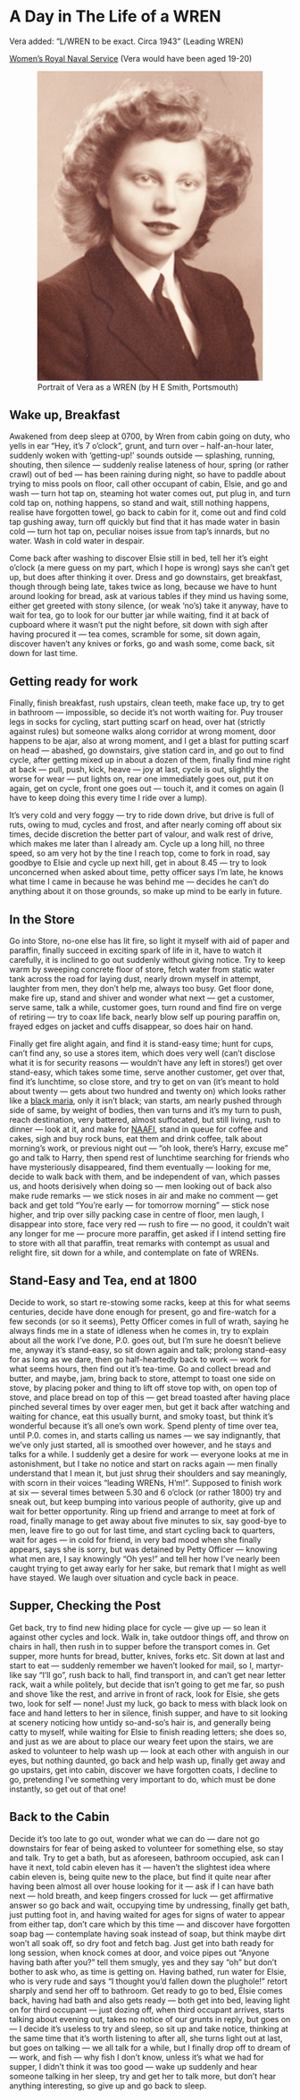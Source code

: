 # A Day in The Life of a WREN

Vera added: “L/WREN to be exact. Circa 1943” (Leading WREN)

[Women’s Royal Naval Service](https://www.forces.net/news/wrens-who-were-they-and-what-did-they-do) (Vera would have been aged 19-20)

<figure style="width: 80%; margin: 1em auto;">
  <img src="../images/vera-as-wren.png" alt="A portrait of Vera Everitt when a WREN">
  <figcaption>Portrait of Vera as a WREN (by H E Smith, Portsmouth)</figcaption>
</figure>

## Wake up, Breakfast

Awakened from deep sleep at 0700, by Wren from cabin going on duty, who yells in ear “Hey, it’s 7 o’clock”, grunt, and turn over – half-an-hour later, suddenly woken with ‘getting-up!’ sounds outside — splashing, running, shouting, then silence — suddenly realise lateness of hour, spring (or rather crawl) out of bed — has been raining during night, so have to paddle about trying to miss pools on floor, call other occupant of cabin, Elsie, and go and wash — turn hot tap on, steaming hot water comes out, put plug in, and turn cold tap on, nothing happens, so stand and wait, still nothing happens, realise have forgotten towel, go back to cabin for it, come out and find cold tap gushing away, turn off quickly but find that it has made water in basin cold — turn hot tap on, peculiar noises issue from tap’s innards, but no water. Wash in cold water in despair.

Come back after washing to discover Elsie still in bed, tell her it’s eight o’clock (a mere guess on my part, which I hope is wrong) says she can’t get up, but does after thinking it over. Dress and go downstairs, get breakfast, though through being late, takes twice as long, because we have to hunt around looking for bread, ask at various tables if they mind us having some, either get greeted with stony silence, (or weak ‘no’s) take it anyway, have to wait for tea, go to look for our butter jar while waiting, find it at back of cupboard where it wasn’t put the night before, sit down with sigh after having procured it — tea comes, scramble for some, sit down again, discover haven’t any knives or forks, go and wash some, come back, sit down for last time.

## Getting ready for work

Finally, finish breakfast, rush upstairs, clean teeth, make face up, try to get in bathroom — impossible, so decide it’s not worth waiting for. Puy trouser legs in socks for cycling, start putting scarf on head, over hat (strictly against rules) but someone walks along corridor at wrong moment, door happens to be ajar, also at wrong moment, and I get a blast for putting scarf on head — abashed, go downstairs, give station card in, and go out to find cycle, after getting mixed up in about a dozen of them, finally find mine right at back — pull, push, kick, heave — joy at last, cycle is out, slightly the worse for wear — put lights on, rear one immediately goes out, put it on again, get on cycle, front one goes out — touch it, and it comes on again (I have to keep doing this every time I ride over a lump).

It’s very cold and very foggy — try to ride down drive, but drive is full of ruts, owing to mud, cycles and frost, and after nearly coming off about six times, decide discretion the better part of valour, and walk rest of drive, which makes me later than I already am. Cycle up a long hill, no three speed, so am very hot by the tine I reach top, come to fork in road, say goodbye to Elsie and cycle up next hill, get in about 8.45 — try to look unconcerned when asked about time, petty officer says I’m late, he knows what time I came in because he was behind me — decides he can’t do anything about it on those grounds, so make up mind to be early in future.

## In the Store

Go into Store, no-one else has lit fire, so light it myself with aid of paper and paraffin, finally succeed in exciting spark of life in it, have to watch it carefully, it is inclined to go out suddenly without giving notice. Try to keep warm by sweeping concrete floor of store, fetch water from static water tank across the road for laying dust, nearly drown myself in attempt, laughter from men, they don’t help me, always too busy. Get floor done, make fire up, stand and shiver and wonder what next — get a customer, serve same, talk a while, customer goes, turn round and find fire on verge of retiring — try to coax life back, nearly blow self up pouring paraffin on, frayed edges on jacket and cuffs disappear, so does hair on hand.

Finally get fire alight again, and find it is stand-easy time; hunt for cups, can’t find any, so use a stores item, which does very well (can’t disclose what it is for security reasons — wouldn’t have any left in stores!) get over stand-easy, which takes some time, serve another customer, get over that, find it’s lunchtime, so close store, and try to get on van (it’s meant to hold about twenty — gets about two hundred and twenty on) which looks rather like a [black maria](https://www.pinterest.co.uk/pin/bedford-blackmaria--172051648247904484/), only it isn’t black; van starts, am nearly pushed through side of same, by weight of bodies, then van turns and it’s my turn to push, reach destination, very battered, almost suffocated, but still living, rush to dinner — look at it, and make for [NAAFI](https://naafi.co.uk/history/ "Armed Forces Canteen"), stand in queue for coffee and cakes, sigh and buy rock buns, eat them and drink coffee, talk about morning’s work, or previous night out — “oh look, there’s Harry, excuse me” go and talk to Harry, then spend rest of lunchtime searching for friends who have mysteriously disappeared, find them eventually — looking for me, decide to walk back with them, and be independent of van, which passes us, and hoots derisively when doing so — men looking out of back also make rude remarks — we stick noses in air and make no comment — get back and get told “You’re early — for tomorrow morning” — stick nose higher, and trip over silly packing case in centre of floor, men laugh, I disappear into store, face very red — rush to fire — no good, it couldn’t wait any longer for me — procure more paraffin, get asked if I intend setting fire to store with all that paraffin, treat remarks with contempt as usual and relight fire, sit down for a while, and contemplate on fate of WRENs.

## Stand-Easy and Tea, end at 1800

Decide to work, so start re-stowing some racks, keep at this for what seems centuries, decide have done enough for present, go and fire-watch for a few seconds (or so it seems), Petty Officer comes in full of wrath, saying he always finds me in a state of idleness when he comes in, try to explain about all the work I’ve done, P.0. goes out, but I’m sure he doesn’t believe me, anyway it’s stand-easy, so sit down again and talk; prolong stand-easy for as long as we dare, then go half-heartedly back to work — work for what seems hours, then find out it’s tea-time. Go and collect bread and butter, and maybe, jam, bring back to store, attempt to toast one side on stove, by placing poker and thing to lift off stove top with, on open top of stove, and place bread on top of this — get bread toasted after having place pinched several times by over eager men, but get it back after watching and waiting for chance, eat this usually burnt, and smoky toast, but think it’s wonderful because it’s all one’s own work. Spend plenty of time over tea, until P.0. comes in, and starts calling us names — we say indignantly, that we’ve only just started, all is smoothed over however, and he stays and talks for a while. I suddenly get a desire for work — everyone looks at me in astonishment, but I take no notice and start on racks again — men finally understand that I mean it, but just shrug their shoulders and say meaningly, with scorn in their voices “leading WRENs, H’m!”. Supposed to finish work at six — several times between 5.30 and 6 o’clock (or rather 1800) try and sneak out, but keep bumping into various people of authority, give up and wait for better opportunity. Ring up friend and arrange to meet at fork of road, finally manage to get away about five minutes to six, say good-bye to men, leave fire to go out for last time, and start cycling back to quarters, wait for ages — in cold for friend, in very bad mood when she finally appears, says she is sorry, but was detained by Petty Officer — knowing what men are, I say knowingly “Oh yes!” and tell her how I’ve nearly been caught trying to get away early for her sake, but remark that I might as well have stayed. We laugh over situation and cycle back in peace.

## Supper, Checking the Post

Get back, try to find new hiding place for cycle — give up — so lean it against other cycles and lock. Walk in, take outdoor things off, and throw on chairs in hall, then rush in to supper before the transport comes in. Get supper, more hunts for bread, butter, knives, forks etc. Sit down at last and start to eat — suddenly remember we haven’t looked for mail, so I, martyr-like say “I’ll go”, rush back to hall, find transport in, and can’t get near letter rack, wait a while politely, but decide that isn’t going to get me far, so push and shove 1ike the rest, and arrive in front of rack, look for Elsie, she gets two, look for self — none! Just my luck, go back to mess with black look on face and hand letters to her in silence, finish supper, and have to sit looking at scenery noticing how untidy so-and-so’s hair is, and generally being catty to myself, while waiting for Elsie to finish reading letters; she does so, and just as we are about to place our weary feet upon the stairs, we are asked to volunteer to help wash up — look at each other with anguish in our eyes, but nothing daunted, go back and help wash up, finally get away and go upstairs, get into cabin, discover we have forgotten coats, I decline to go, pretending I’ve something very important to do, which must be done instantly, so get out of that one!

## Back to the Cabin

Decide it’s too late to go out, wonder what we can do — dare not go downstairs for fear of being asked to volunteer for something else, so stay and talk. Try to get a bath, but as aforeseen, bathroom occupied, ask can I have it next, told cabin eleven has it — haven’t the slightest idea where cabin eleven is, being quite new to the place, but find it quite near after having been almost all over house looking for it — ask if I can have bath next — hold breath, and keep fingers crossed for luck — get affirmative answer so go back and wait, occupying time by undressing, finally get bath, just putting foot in, and having waited for ages for signs of water to appear from either tap, don’t care which by this time — and discover have forgotten soap bag — contemplate having soak instead of soap, but think maybe dirt won’t all soak off, so dry foot and fetch bag. Just get into bath ready for long session, when knock comes at door, and voice pipes out “Anyone having bath after you?” tell them smugly, yes and they say “oh” but don’t bother to ask who, as time is getting on. Having bathed, run water for Elsie, who is very rude and says “I thought you’d fallen down the plughole!” retort sharply and send her off to bathroom. Get ready to go to bed, Elsie comes back, having had bath and also gets ready — both get into bed, leaving light on for third occupant — just dozing off, when third occupant arrives, starts talking about evening out, takes no notice of our grunts in reply, but goes on — I decide it’s useless to try and sleep, so sit up and take notice, thinking at the same time that it’s worth listening to after all, she turns light out at last, but goes on talking — we all talk for a while, but I finally drop off to dream of — work, and fish — why fish I don’t know, unless it’s what we had for supper, I didn’t think it was too good — wake up suddenly and hear someone talking in her sleep, try and get her to talk more, but don’t hear anything interesting, so give up and go back to sleep.
